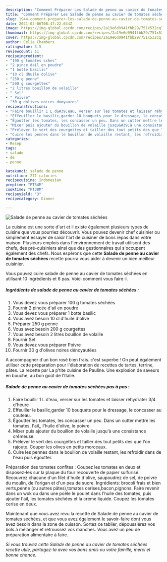 ```yaml
---
description: "Comment Préparer Les Salade de penne au cavier de tomates séchées"
title: "Comment Préparer Les Salade de penne au cavier de tomates séchées"
slug: 1944-comment-preparer-les-salade-de-penne-au-cavier-de-tomates-sechees
date: 2021-02-06T08:47:22.634Z
image: https://img-global.cpcdn.com/recipes/2a19e6d0941fbb29/751x532cq70/salade-de-penne-au-cavier-de-tomates-sechees-photo-principale-de-la-recette.jpg
thumbnail: https://img-global.cpcdn.com/recipes/2a19e6d0941fbb29/751x532cq70/salade-de-penne-au-cavier-de-tomates-sechees-photo-principale-de-la-recette.jpg
cover: https://img-global.cpcdn.com/recipes/2a19e6d0941fbb29/751x532cq70/salade-de-penne-au-cavier-de-tomates-sechees-photo-principale-de-la-recette.jpg
author: Celia Chambers
ratingvalue: 3.5
reviewcount: 11
recipeingredient:
- "100 g tomates sches"
- "2 pince dail en poudre"
- "1 botte basilic"
- "10 cl dhuile dolive"
- "250 g penne"
- "200 g courgettes"
- "2 litres bouillon de volaille"
- " Sel"
- " Poivre"
- "30 g dolives noires dnoyautes"
recipeinstructions:
- "Faire bouillir 1 L d&#39;eau, verser sur les tomates et laisser réhydrater 3/4 d&#39;heure"
- "Effeuiller le basilic,garder 10 bouquets pour le dressage, le concasser au couteau."
- "Égoutter les tomates, les concasser un peu. Dans un cutter mettre les tomates, l&#39;ail,, l&#39;huile d&#39;olive, le poivre."
- "Mixer puis ajouter du bouillon de volaille jusqu&#39;à une consistance crémeuse."
- "Prélever le vert des courgettes et tailler des tout petits des que l&#39;on rajoute. Couper les olives en petits morceaux."
- "Cuire les pennes dans le bouillon de volaille restant, les refroidir dans de l&#39;eau puis égoutter."
categories:
- Resep
tags:
- salade
- de
- penne

katakunci: salade de penne 
nutrition: 271 calories
recipecuisine: Indonesian
preptime: "PT34M"
cooktime: "PT30M"
recipeyield: "3"
recipecategory: Dinner

---
```



![Salade de penne au cavier de tomates séchées](https://img-global.cpcdn.com/recipes/2a19e6d0941fbb29/751x532cq70/salade-de-penne-au-cavier-de-tomates-sechees-photo-principale-de-la-recette.jpg)

La cuisine est une sorte d'art et il existe également plusieurs types de cuisine que vous pourriez découvrir. Vous pouvez devenir chef cuisinier ou simplement essayer de saisir l'art de cuisiner de bons repas dans votre maison. Plusieurs emplois dans l'environnement de travail utilisent des chefs, des pré-cuisiniers ainsi que des gestionnaires qui s'occupent également des chefs. Nous espérons que cette <strong> Salade de penne au cavier de tomates séchées </strong> recette pourra vous aider à devenir un bien meilleur cuisinier.

<!--inarticleads1-->

Vous pouvez cuire salade de penne au cavier de tomates séchées en utilisant 10 Ingrédients et 6 pas. Voici comment vous faire il.

##### Ingrédients de salade de penne au cavier de tomates séchées :

1. Vous devez vous préparer 100 g tomates séchées
1. Fournir 2 pincée d&#39;ail en poudre
1. Vous devez vous préparer 1 botte basilic
1. Vous avez besoin 10 cl d&#39;huile d&#39;olive
1. Préparer 250 g penne
1. Vous avez besoin 200 g courgettes
1. Vous avez besoin 2 litres bouillon de volaille
1. Fournir  Sel
1. Vous devez vous préparer  Poivre
1. Fournir 30 g d&#39;olives noires dénoyautées


A accompagner d&#39;un bon rosé bien frais. c&#39;est superbe ! On peut également utiliser cette préparation pour l&#39;élaboration de recettes de tartes, terrine, pâtes. La recette par La p&#39;tite cuisine de Pauline. Une explosion de saveurs en bouche, au bon goût de l&#39;Italie. 

<!--inarticleads2-->

##### Salade de penne au cavier de tomates séchées pas à pas :

1. Faire bouillir 1 L d&#39;eau, verser sur les tomates et laisser réhydrater 3/4 d&#39;heure
1. Effeuiller le basilic,garder 10 bouquets pour le dressage, le concasser au couteau.
1. Égoutter les tomates, les concasser un peu. Dans un cutter mettre les tomates, l&#39;ail,, l&#39;huile d&#39;olive, le poivre.
1. Mixer puis ajouter du bouillon de volaille jusqu&#39;à une consistance crémeuse.
1. Prélever le vert des courgettes et tailler des tout petits des que l&#39;on rajoute. Couper les olives en petits morceaux.
1. Cuire les pennes dans le bouillon de volaille restant, les refroidir dans de l&#39;eau puis égoutter.


Préparation des tomates confites : Coupez les tomates en deux et disposez-les sur la plaque du four recouverte de papier sulfurisé. Recouvrez chacune d&#39;un filet d&#39;huile d&#39;olive, saupoudrez de sel, de poivre du moulin, de l&#39;origan et d&#39;un peu de sucre. Ingrédients: brocoli frais et bien verts,penne (ou autres pâtes),tomates cerises,bacon,pignons. Faire revenir dans un wok ou dans une poêle le poulet dans l&#39;huile des tomates, puis ajouter l&#39;ail, les tomates séchées et la creme liquide. Coupez les tomates cerise en deux. 

<!--inarticleads1-->

<p>
Maintenant que vous avez revu la recette de Salade de penne au cavier de tomates séchées, et que vous avez également le savoir-faire dont vous avez besoin dans la zone de cuisson. Sortez ce tablier, dépoussiérez vos bols à mélanger et retroussez vos manches. Vous avez un peu de préparation alimentaire à faire.
</p>

<p>
<i>Si vous trouvez cette Salade de penne au cavier de tomates séchées recette utile, partagez-la avec vos bons amis ou votre famille, merci et bonne chance.</i>
</p>
